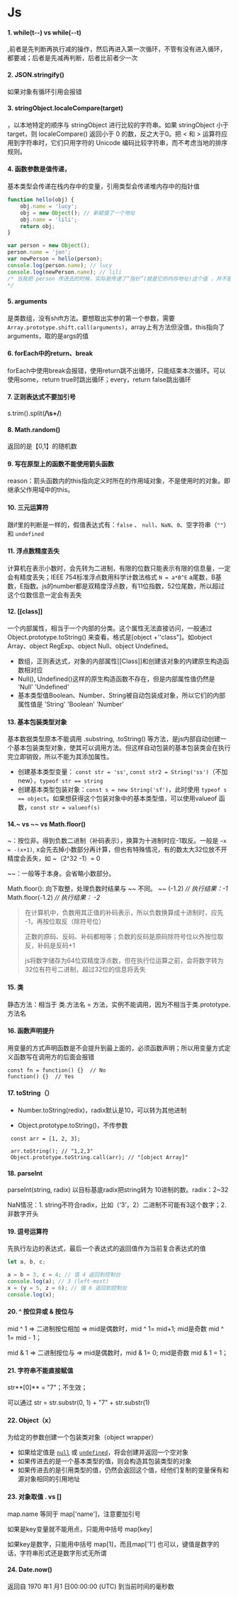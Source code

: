 # Js

#### 1. while(t--) vs while(--t) 

,前者是先判断再执行减的操作，然后再进入第一次循环，不管有没有进入循环，都要减；后者是先减再判断，后者比前者少一次

#### 2. JSON.stringify() 

如果对象有循环引用会报错

#### 3. stringObject.localeCompare(target)

，以本地特定的顺序与 stringObject 进行比较的字符串。如果 stringObject 小于 target，则 localeCompare() 返回小于 0 的数，反之大于0。把 < 和 > 运算符应用到字符串时，它们只用字符的 Unicode 编码比较字符串，而不考虑当地的排序规则。

#### 4. 函数参数是值传递，

基本类型会传递在栈内存中的变量，引用类型会传递堆内存中的指针值

```js
function hello(obj) {
    obj.name = 'lucy';
    obj = new Object(); // 新赋值了一个地址
    obj.name = 'lili';
    return obj;
}

var person = new Object();
person.name = 'jon';
var newPerson = hello(person);
console.log(person.name); // lucy 
console.log(newPerson.name); // lili 
/* 当我把 person 传进去的时候，实际是传递了“指针”(就是它的内存地址)这个值 ，并不是person 本身。那么传进hello函数是 person和obj 拥有相同内存地址，因此改变了 obj,name的值就是改变了person.name 的值。当 obj 赋于一个新的内存地址的时候 ，obj的内存地址就和person的内存地址不是同一个了，因此改变了obj,name的时候 person,name是不会改变的。
*/
```

#### 5. arguments

是类数组，没有shift方法。要想取出实参的第一个参数，需要`Array.prototype.shift.call(arguments)`，array上有方法但没值，this指向了arguments，取的是args的值

#### 6. forEach中的return、break

forEach中使用break会报错，使用return跳不出循环，只能结束本次循环。可以使用some，return true时跳出循环；every，return false跳出循环

#### 7. 正则表达式不要加引号

s.trim().split(**/\s+/**)

#### 8. Math.random()

返回的是【0,1】的随机数

#### 9. 写在原型上的函数不能使用箭头函数

reason：箭头函数内的this指向定义时所在的作用域对象，不是使用时的对象。即继承父作用域中的this。

#### 10. 三元运算符

跟if里的判断是一样的，假值表达式有：`false` 、 `null`、`NaN`、`0`、空字符串（`""`）和 `undefined`

#### 11. 浮点数精度丢失

计算机在表示小数时，会先转为二进制，有限的位数只能表示有限的信息量，一定会有精度丢失；IEEE 754标准浮点数用科学计数法格式 `N = a*B^E`  a尾数，B基数，E指数。js的number都是双精度浮点数，有11位指数，52位尾数，所以超过这个位数信息一定会有丢失

#### 12. [[class]]

一个内部属性，相当于一个内部的分类。这个属性无法直接访问，一般通过 Object.prototype.toString() 来查看。格式是[object +''class"]。如object Array、object RegExp、object Null、object Undefined。

- 数组，正则表达式，对象的内部属性[[Class]]和创建该对象的内建原生构造函数相对应
-  Null(), Undefined()这样的原生构造函数不存在，但是内部属性值仍然是 'Null' 'Undefined'
- 基本类型值Boolean、Number、String被自动包装成对象，所以它们的内部属性值是 'String' 'Boolean' 'Number'

#### 13. 基本包装类型对象

基本数据类型原本不能调用 .substring, .toString() 等方法，是js内部自动创建一个基本包装类型对象，使其可以调用方法。但这样自动包装的基本包装类会在执行完立即销毁，所以不能为其添加属性。

- 创建基本类型变量： `const str = 'ss'`, `const str2 = String('ss')`（不加new），`typeof str == string`
- 创建基本类型包装对象：`const s = new String('sf')`，此时使用 `typeof s == object`。如果想获得这个包装对象中的基本类型值，可以使用valueof 函数，`const str = valueof(s)`

#### 14.~ vs ~~ vs Math.floor()

~：按位非。得到负数二进制（补码表示），换算为十进制时应-1取反。一般是 `~x = -(x+1)`, x会先去掉小数部分再计算，但也有特殊情况，有的数太大32位放不开精度会丢失，如 ~（2^32 -1）= 0

~~：一般等于本身。会省略小数部分。

Math.floor(): 向下取整，处理负数时结果与 ~~ 不同。 ~~ (-1.2)   *// 执行结果：-1*     Math.floor(-1.2)  *// 执行结果： -2*



> 在计算机中，负数用其正值的补码表示，所以负数换算成十进制时，应先 -1，再按位取反（除符号位）
>
> 正数的原码、反码、补码都相等；负数的反码是原码除符号位以外按位取反，补码是反码+1
>
> js将数字储存为64位双精度浮点数，但在执行位运算之前，会将数字转为 32位有符号二进制，超过32位的信息将丢失

#### 15. 类

静态方法：相当于 类.方法名 = 方法，实例不能调用，因为不相当于类.prototype.方法名

#### 16. 函数声明提升

用变量的方式声明函数是不会提升到最上面的，必须函数声明；所以用变量方式定义函数写在调用方的后面会报错

```
const fn = function() {}  // No
function() {}  // Yes
```

#### 17. toString（）

- Number.toString(redix)，radix默认是10，可以转为其他进制

- Object.prototype.toString()，不传参数

 ```
  const arr = [1, 2, 3];
  
  arr.toString(); // "1,2,3"
  Object.prototype.toString.call(arr); // "[object Array]"
 ```

#### 18. parseInt

parseInt(string, radix) 以目标基底radix把string转为 10进制的数。radix：2~32

NaN情况：1. string不符合radix，比如（‘3’，2）二进制不可能有3这个数字；2. 非数字开头

#### 19. 逗号运算符

先执行左边的表达式，最后一个表达式的返回值作为当前复合表达式的值

```js
let a, b, c;

a = b = 3, c = 4; // 值 4 返回到控制台
console.log(a); // 3 (left-most)
x = (y = 5, z = 6); // 值 6 返回到控制台
console.log(x); 
```

#### 20. ^ 按位异或 & 按位与

mid ^ 1 => 二进制按位相加 =>   mid是偶数时，mid ^ 1= mid+1; mid是奇数 mid ^ 1= mid - 1； 

mid & 1 => 二进制按位与 =>   mid是偶数时，mid & 1= 0;  mid是奇数 mid & 1 = 1； 

#### 21. 字符串不能直接赋值

str**[0]** = "7"；不生效；

可以通过  str = str.substr(0, 1) + "7" + str.substr(1)

#### 22. Object（x）

为给定的参数创建一个包装类对象（object wrapper）

- 如果给定值是 [`null`](https://developer.mozilla.org/zh-CN/docs/Web/JavaScript/Reference/Operators/null) 或 [`undefined`](https://developer.mozilla.org/zh-CN/docs/Web/JavaScript/Reference/Global_Objects/undefined)，将会创建并返回一个空对象
- 如果传进去的是一个基本类型的值，则会构造其包装类型的对象
- 如果传进去的是引用类型的值，仍然会返回这个值，经他们复制的变量保有和源对象相同的引用地址

#### 23. 对象取值 . vs []

map.name  等同于 map['name']，注意要加引号

如果是key变量就不能用点，只能用中括号 map[key]

如果key是数字，只能用中括号 map[1]，而且map['1'] 也可以，键值是数字的话，字符串形式还是数字形式无所谓

#### 24. Date.now()

返回自 1970 年1 月1 日00:00:00 (UTC) 到当前时间的毫秒数
